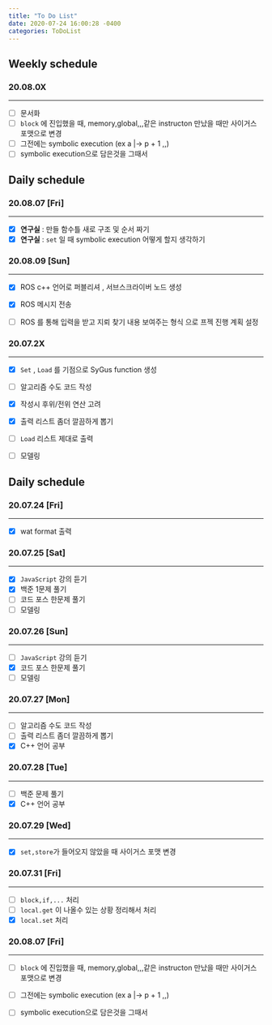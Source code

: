 ```yaml
---
title: "To Do List"
date: 2020-07-24 16:00:28 -0400
categories: ToDoList
---
```


## Weekly schedule
### 20.08.0X
***
- [ ] 문서화
- [ ] ``block`` 에 진입했을 때, memory,global,,,같은 instructon 만났을 때만 사이거스 포맷으로 변경
- [ ] 그전에는 symbolic execution (ex a |-> p + 1 ,,)
- [ ] symbolic execution으로 담은것을 그때서 

## Daily schedule

### 20.08.07 [Fri]
***
- [x] **연구실** : 만들 함수틀 새로 구조 및 순서 짜기
- [x] **연구실** : ``set`` 일 때 symbolic execution 어떻게 할지 생각하기
<!-- - [ ] ** -->

### 20.08.09 [Sun]
***
- [x] ROS c++ 언어로 퍼블리셔 , 서브스크라이버 노드 생성
- [x] ROS 메시지 전송
- [ ] ROS 를 통해 입력을 받고 지뢰 찾기 내용 보여주는 형식 으로 프젝 진행 계획 설정


### 20.07.2X
***
- [x] ```Set``` , ```Load``` 를 기점으로 SyGus function 생성
- [ ] 알고리즘 수도 코드 작성
- [x] 작성시 후위/전위 연산 고려
- [x] 출력 리스트 좀더 깔끔하게 뽑기
- [ ] ```Load``` 리스트 제대로 출력
- [ ] 모델링


## Daily schedule

### 20.07.24 [Fri]
***
- [x] wat format 출력

### 20.07.25 [Sat]
***
- [x] ```JavaScript``` 강의 듣기
- [x] 백준 1문제 풀기
- [ ] 코드 포스 한문제 풀기
- [ ] 모델링

### 20.07.26 [Sun]
***
- [ ] ```JavaScript``` 강의 듣기
- [x] 코드 포스 한문제 풀기
- [ ] 모델링

### 20.07.27 [Mon]
***
- [ ] 알고리즘 수도 코드 작성
- [ ] 출력 리스트 좀더 깔끔하게 뽑기
- [x] C++ 언어 공부

### 20.07.28 [Tue]
***
- [ ] 백준 문제 풀기
- [x] C++ 언어 공부

### 20.07.29 [Wed]
***
- [x] ```set,store```가 들어오지 않았을 때 사이거스 포맷 변경

### 20.07.31 [Fri]
***
- [ ] ```block,if,...``` 처리
- [ ] ```local.get``` 이 나올수 있는 상황 정리해서 처리
- [x] ```local.set``` 처리

### 20.08.07 [Fri]
***
- [ ] ``block`` 에 진입했을 때, memory,global,,,같은 instructon 만났을 때만 사이거스 포맷으로 변경
- [ ] 그전에는 symbolic execution (ex a |-> p + 1 ,,)
- [ ] symbolic execution으로 담은것을 그때서 

